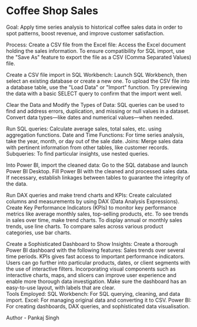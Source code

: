 # Coffee Shop Sales

Goal: Apply time series analysis to historical coffee sales data in order to spot patterns, boost revenue, and improve customer satisfaction.

Process: Create a CSV file from the Excel file:
Access the Excel document holding the sales information.
To ensure compatibility for SQL import, use the "Save As" feature to export the file as a CSV (Comma Separated Values) file.

Create a CSV file import in SQL Workbench:
Launch SQL Workbench, then select an existing database or create a new one.
To upload the CSV file into a database table, use the "Load Data" or "Import" function.
Try previewing the data with a basic SELECT query to confirm that the import went well.

Clear the Data and Modify the Types of Data:
SQL queries can be used to find and address errors, duplication, and missing or null values in a dataset.
Convert data types—like dates and numerical values—when needed.

Run SQL queries:
Calculate average sales, total sales, etc. using aggregation functions.
Date and Time Functions: For time series analysis, take the year, month, or day out of the sale date.
Joins: Merge sales data with pertinent information from other tables, like customer records.
Subqueries: To find particular insights, use nested queries.

Into Power BI, import the cleaned data:
Go to the SQL database and launch Power BI Desktop.
Fill Power BI with the cleaned and processed sales data.
If necessary, establish linkages between tables to guarantee the integrity of the data.

Run DAX queries and make trend charts and KPIs:
Create calculated columns and measurements by using DAX (Data Analysis Expressions).
Create Key Performance Indicators (KPIs) to monitor key performance metrics like average monthly sales, top-selling products, etc.
To see trends in sales over time, make trend charts.
To display annual or monthly sales trends, use line charts.
To compare sales across various product categories, use bar charts.

Create a Sophisticated Dashboard to Show Insights:
Create a thorough Power BI dashboard with the following features: Sales trends over several time periods.
KPIs gives fast access to important performance indicators.
Users can go further into particular products, dates, or client segments with the use of interactive filters.
Incorporating visual components such as interactive charts, maps, and slicers can improve user experience and enable more thorough data investigation.
Make sure the dashboard has an easy-to-use layout, with labels that are clear.
<br>
Tools Employed:
SQL Workbench: For SQL querying, cleaning, and data import.
Excel: For managing original data and converting it to CSV.
Power BI: For creating dashboards, DAX queries, and sophisticated data visualisation.
<br>


Author - Pankaj Singh
